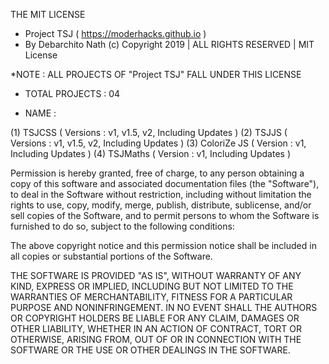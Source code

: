 
THE MIT LICENSE 

   - Project TSJ ( https://moderhacks.github.io )
   - By Debarchito Nath (c) Copyright 2019 | ALL RIGHTS RESERVED | MIT License 

*NOTE : ALL PROJECTS OF "Project TSJ" FALL UNDER THIS LICENSE 

   - TOTAL PROJECTS : 04 

   - NAME : 

  (1) TSJCSS ( Versions : v1, v1.5, v2, Including Updates )
  (2) TSJJS ( Versions : v1, v1.5, v2, Including Updates )
  (3) ColoriZe JS ( Version : v1, Including Updates )
  (4) TSJMaths ( Version : v1, Including Updates )

Permission is hereby granted, free of charge, to any person obtaining a copy of this software and associated documentation files (the "Software"), to deal in the Software without restriction, including without limitation the rights to use, copy, modify, merge, publish, distribute, sublicense, and/or sell copies of the Software, and to permit persons to whom the Software is furnished to do so, subject to the following conditions: 

The above copyright notice and this permission notice shall be included in all copies or substantial portions of the Software. 

THE SOFTWARE IS PROVIDED "AS IS", WITHOUT WARRANTY OF ANY KIND, EXPRESS OR IMPLIED, INCLUDING BUT NOT LIMITED TO THE WARRANTIES OF MERCHANTABILITY, FITNESS FOR A PARTICULAR PURPOSE AND NONINFRINGEMENT. IN NO EVENT SHALL THE AUTHORS OR COPYRIGHT HOLDERS BE LIABLE FOR ANY CLAIM, DAMAGES OR OTHER LIABILITY, WHETHER IN AN ACTION OF CONTRACT, TORT OR OTHERWISE, ARISING FROM, OUT OF OR IN CONNECTION WITH THE SOFTWARE OR THE USE OR OTHER DEALINGS IN THE SOFTWARE. 


